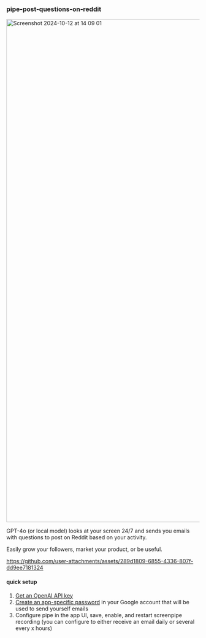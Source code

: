 ### pipe-post-questions-on-reddit

<img width="1312" alt="Screenshot 2024-10-12 at 14 09 01" src="https://github.com/user-attachments/assets/3e5abd07-0a3c-4c3b-8351-5107beb4fb10">


GPT-4o (or local model) looks at your screen 24/7 and sends you emails with questions to post on Reddit based on your activity.

Easily grow your followers, market your product, or be useful.

https://github.com/user-attachments/assets/289d1809-6855-4336-807f-dd9ee7181324



#### quick setup
1. [Get an OpenAI API key](https://platform.openai.com/account/api-keys)
2. [Create an app-specific password](https://support.google.com/accounts/answer/185833?hl=en) in your Google account that will be used to send yourself emails
3. Configure pipe in the app UI, save, enable, and restart screenpipe recording (you can configure to either receive an email daily or several every x hours)

